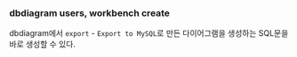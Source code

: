 ### dbdiagram users, workbench create
dbdiagram에서 `export` - `Export to MySQL`로 만든 다이어그램을 생성하는 SQL문을 바로 생성할 수 있다.